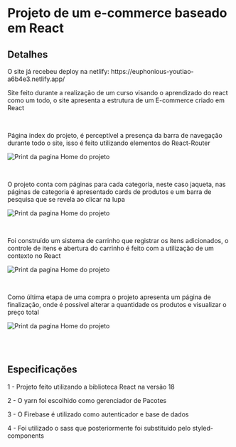 # Projeto de um e-commerce baseado em React

## Detalhes

<p>O site já recebeu deploy na netlify: https://euphonious-youtiao-a6b4e3.netlify.app/</p>
<p>Site feito durante a realização de um curso visando o aprendizado do react como um todo, o site apresenta a estrutura de um E-commerce criado em React  </p>
<br>
<p>Página index do projeto, é perceptível a presença da barra de navegação durante todo o site, isso é feito utilizando elementos do React-Router </p>

![Print da pagina Home do projeto](https://github.com/NikisGabriel/React-e-commerce/blob/master/public/Print1.png)

<br>
<p>O projeto conta com páginas para cada categoria, neste caso jaqueta, nas páginas de categoria é apresentado cards de produtos e um barra de pesquisa que se revela ao clicar na lupa</p>

![Print da pagina Home do projeto](https://github.com/NikisGabriel/React-e-commerce/blob/master/public/Print2.png)

<br>
<p>Foi construído um sistema de carrinho que registrar os itens adicionados, o controle de itens e abertura do carrinho é feito com a utilização de um contexto no React</p>

![Print da pagina Home do projeto](https://github.com/NikisGabriel/React-e-commerce/blob/master/public/Print3.png)

<br>
<p>Como última etapa de uma compra o projeto apresenta um página de finalização, onde é possível alterar a quantidade os produtos e visualizar o preço total</p>

![Print da pagina Home do projeto](https://github.com/NikisGabriel/React-e-commerce/blob/master/public/Print4.png)

<br><br>
## Especificações

<p>1 - Projeto feito utilizando a biblioteca React na versão 18</p> 
<p>2 - O yarn foi escolhido como gerenciador de Pacotes</p> 
<p>3 - O Firebase é utilizado como autenticador e base de dados</p>
<p>4 - Foi utilizado o sass que posteriormente foi substituido pelo styled-components</p>
